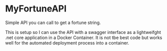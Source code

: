# MyFortuneAPI
Simple API you can call to get a fortune string. 

This is setup so I can use the API with a swagger interface as a lightweifght .net core application in a Docker Container. It is not tbe best code but works well for the automated deployment process into a container. 

